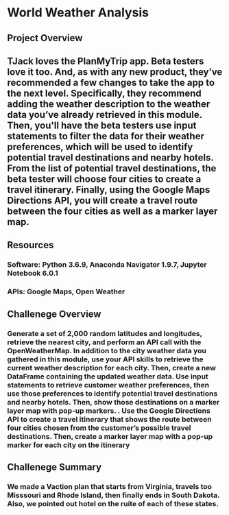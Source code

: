 # World Weather Analysis

## Project Overview 
## TJack loves the PlanMyTrip app. Beta testers love it too. And, as with any new product, they’ve recommended a few changes to take the app to the next level. Specifically, they recommend adding the weather description to the weather data you’ve already retrieved in this module. Then, you'll have the beta testers use input statements to filter the data for their weather preferences, which will be used to identify potential travel destinations and nearby hotels. From the list of potential travel destinations, the beta tester will choose four cities to create a travel itinerary. Finally, using the Google Maps Directions API, you will create a travel route between the four cities as well as a marker layer map.

## Resources 
### Software: Python 3.6.9, Anaconda Navigator 1.9.7, Jupyter Notebook 6.0.1
### APIs: Google Maps, Open Weather

## Challenege Overview

### Generate a set of 2,000 random latitudes and longitudes, retrieve the nearest city, and perform an API call with the OpenWeatherMap. In addition to the city weather data you gathered in this module, use your API skills to retrieve the current weather description for each city. Then, create a new DataFrame containing the updated weather data. Use input statements to retrieve customer weather preferences, then use those preferences to identify potential travel destinations and nearby hotels. Then, show those destinations on a marker layer map with pop-up markers. . Use the Google Directions API to create a travel itinerary that shows the route between four cities chosen from the customer’s possible travel destinations. Then, create a marker layer map with a pop-up marker for each city on the itinerary
## Challenege Summary
### We made a Vaction plan that starts from Virginia, travels too Misssouri and Rhode Island, then finally ends in South Dakota. Also, we pointed out hotel on the ruite of each of these states. 
